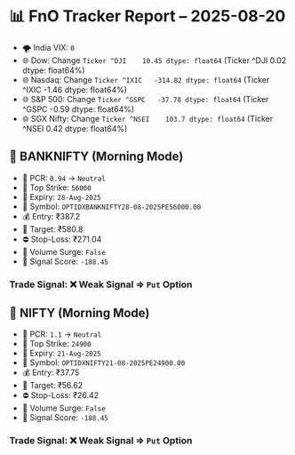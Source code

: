 # 📊 FnO Tracker Report – 2025-08-20
- 🌪️ India VIX: `0`
- 🌐 Dow: Change `Ticker
^DJI    10.45
dtype: float64` (Ticker
^DJI    0.02
dtype: float64%)
- 🌐 Nasdaq: Change `Ticker
^IXIC   -314.82
dtype: float64` (Ticker
^IXIC   -1.46
dtype: float64%)
- 🌐 S&P 500: Change `Ticker
^GSPC   -37.78
dtype: float64` (Ticker
^GSPC   -0.59
dtype: float64%)
- 🌐 SGX Nifty: Change `Ticker
^NSEI    103.7
dtype: float64` (Ticker
^NSEI    0.42
dtype: float64%)
## 📘 BANKNIFTY (Morning Mode)
- 🔄 PCR: `0.94` → `Neutral`
- 🔢 Top Strike: `56000`
- 📆 Expiry: `28-Aug-2025`
- 🎫 Symbol: `OPTIDXBANKNIFTY28-08-2025PE56000.00`
- 💰 Entry: ₹387.2
- 🎯 Target: ₹580.8
- ⛔ Stop-Loss: ₹271.04
- 🚀 Volume Surge: `False`
- 🧮 Signal Score: `-188.45`
### Trade Signal: ❌ Weak Signal ⇒ `Put` Option
## 📘 NIFTY (Morning Mode)
- 🔄 PCR: `1.1` → `Neutral`
- 🔢 Top Strike: `24900`
- 📆 Expiry: `21-Aug-2025`
- 🎫 Symbol: `OPTIDXNIFTY21-08-2025PE24900.00`
- 💰 Entry: ₹37.75
- 🎯 Target: ₹56.62
- ⛔ Stop-Loss: ₹26.42
- 🚀 Volume Surge: `False`
- 🧮 Signal Score: `-188.45`
### Trade Signal: ❌ Weak Signal ⇒ `Put` Option